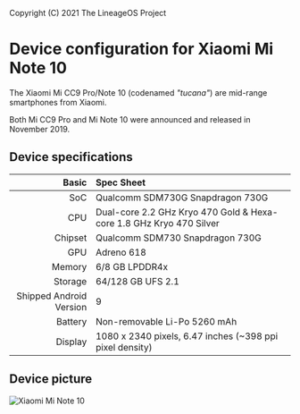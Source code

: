 Copyright (C) 2021 The LineageOS Project

Device configuration for Xiaomi Mi Note 10
=========================================

The Xiaomi Mi CC9 Pro/Note 10 (codenamed _"tucana"_) are mid-range smartphones from Xiaomi.

Both Mi CC9 Pro and Mi Note 10 were announced and released in November 2019.

## Device specifications

Basic   | Spec Sheet
-------:|:-------------------------
SoC     | Qualcomm SDM730G Snapdragon 730G
CPU     | Dual-core 2.2 GHz Kryo 470 Gold & Hexa-core 1.8 GHz Kryo 470 Silver
Chipset | Qualcomm SDM730 Snapdragon 730G
GPU     | Adreno 618
Memory  | 6/8 GB LPDDR4x
Storage | 64/128 GB UFS 2.1
Shipped Android Version | 9
Battery | Non-removable Li-Po 5260 mAh
Display | 1080 x 2340 pixels, 6.47 inches (~398 ppi pixel density)

## Device picture

![Xiaomi Mi Note 10](https://xiaomi-mi.com/uploads/CatalogueImage/mi-note-10%20(2)_17838_1573854333.jpg "Xiaomi Mi Note 10 in black")
